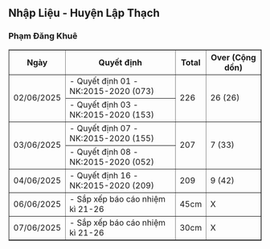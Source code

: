 <h2>Nhập Liệu - Huyện Lập Thạch</h2>
<h3>Phạm Đăng Khuê</h3>
<table border="1">
  <thead>
    <tr>
      <th>Ngày</th>
      <th>Quyết định</th>
      <th>Total</th>
      <th>Over (Cộng dồn)</th>
    </tr>
  </thead>
  <tbody>
    <tr>
      <td rowspan="2">02/06/2025</td>
      <td>- Quyết định 01 - NK:2015-2020 (073)</td>
      <td rowspan="2">226</td>
      <td rowspan="2">26 (26)</td>
    </tr>
    <tr>
      <td>- Quyết định 03 - NK:2015-2020 (153)</td>
    </tr>
    <tr>
      <td rowspan="2">03/06/2025</td>
      <td>- Quyết định 07 - NK:2015-2020 (155)</td>
      <td rowspan="2">207</td>
      <td rowspan="2">7 (33)</td>
    </tr>
    <tr>
      <td>- Quyết định 08 - NK:2015-2020 (052)</td>
    </tr>
    <tr>
      <td>04/06/2025</td>
      <td>- Quyết định 16 - NK:2015-2020 (209)</td>
      <td>209</td>
      <td>9 (42)</td>
    </tr>
    <tr>
      <td>06/06/2025</td>
      <td>- Sắp xếp báo cáo nhiệm kì 21-26</td>
      <td>45cm</td>
      <td>X</td>
    </tr>
    <tr>
      <td>07/06/2025</td>
      <td>- Sắp xếp báo cáo nhiệm kì 21-26</td>
      <td>30cm</td>
      <td>X</td>
    </tr>
  </tbody>
</table>
